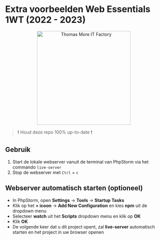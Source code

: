 # Extra voorbeelden Web Essentials 1WT (2022 - 2023)

<p style="text-align: center">
    <img src="https://www.thomasmore.be/sites/default/files/inline-images/tm_eng_standaardlogo_web.png" alt="Thomas More IT Factory" width="300" />
</p>

> :exclamation: Houd deze repo 100% up-to-date :exclamation:

## Gebruik
1. Start de lokale webserver vanuit de terminal van PhpStorm via het commando `live-server`
2. Stop de webserver met `Ctrl` + `c`

## Webserver automatisch starten (optioneel)
- In PhpStorm, open **Settings** -> **Tools** -> **Startup Tasks**
- Klik op het **+ icoon** -> **Add New Configuration** en kies **npm** uit de dropdown menu
- Selecteer **watch** uit het **Scripts** dropdown menu en klik op **OK**
- Klik **OK**
- De volgende keer dat u dit project opent, zal **live-server** automatisch starten en het project in uw browser openen
